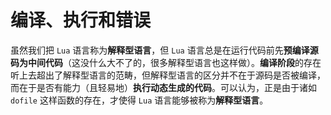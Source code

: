 # 编译、执行和错误

虽然我们把 `Lua` 语言称为**解释型语言**，但 `Lua` 语言总是在运行代码前先**预编译源码为中间代码**（这没什么大不了的，很多解释型语言也这样做）。**编译阶段**的存在听上去超出了解释型语言的范畴，但解释型语言的区分并不在于源码是否被编译，而在于是否有能力（且轻易地）**执行动态生成的代码**。可以认为，正是由于诸如 `dofile` 这样函数的存在，才使得 `Lua` 语言能够被称为**解释型语言**。
